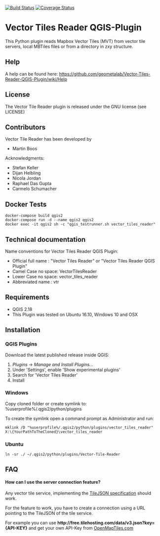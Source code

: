 [![Build Status](https://travis-ci.org/geometalab/Vector-Tiles-Reader-QGIS-Plugin.svg?branch=master)](https://travis-ci.org/geometalab/Vector-Tiles-Reader-QGIS-Plugin)
[![Coverage Status](https://coveralls.io/repos/github/geometalab/Vector-Tiles-Reader-QGIS-Plugin/badge.svg?branch=HEAD)](https://coveralls.io/github/geometalab/Vector-Tiles-Reader-QGIS-Plugin?branch=HEAD)

# Vector Tiles Reader QGIS-Plugin

This Python plugin reads Mapbox Vector Tiles (MVT) from vector tile servers, local MBTiles files or from a directory in zxy structure.

## Help
A help can be found here: https://github.com/geometalab/Vector-Tiles-Reader-QGIS-Plugin/wiki/Help

## License

The Vector Tile Reader plugin is released under the GNU license (see LICENSE)

## Contributors

Vector Tile Reader has been developed by

* Martin Boos

Acknowledgments:

* Stefan Keller
* Dijan Helbling
* Nicola Jordan
* Raphael Das Gupta
* Carmelo Schumacher

## Docker Tests

```
docker-compose build qgis2
docker-compose run -d --name qgis2 qgis2
docker exec -it qgis2 sh -c "qgis_testrunner.sh vector_tiles_reader"
```


## Technical documentation

Name conventions for Vector Tiles Reader QGIS Plugin:

* Official full name : "Vector Tiles Reader" or "Vector Tiles Reader QGIS Plugin"
* Camel Case no space: VectorTilesReader
* Lower Case no space: vector_tiles_reader
* Abbreviated name   : vtr

## Requirements
* QGIS 2.18
* This Plugin was tested on Ubuntu 16.10, Windows 10 and OSX

## Installation
### QGIS Plugins
Download the latest published release inside QGIS:
1. _Plugins_ -> _Manage and Install Plugins..._
2. Under 'Settings', enable 'Show experimental plugins'
3. Search for 'Vector Tiles Reader'
4. Install

### Windows
Copy cloned folder or create symlink to: 
%userprofile%/.qgis2/python/plugins

To create the symlink open a command prompt as Administrator and run:

```
mklink /D "%userprofile%/.qgis2/python/plugins/vector_tiles_reader" X:\{YourPathToTheCloned}\vector_tiles_reader
```

### Ubuntu
```
ln -sr ./ ~/.qgis2/python/plugins/Vector-Tile-Reader
```

## FAQ

#### How can I use the server connection feature?

Any vector tile service, implementing the [TileJSON specification](https://github.com/mapbox/tilejson-spec/tree/master/2.2.0)  should work.

For the feature to work, you have to create a connection using a URL pointing to the TileJSON of the tile service.

For example you can use **http://free&#46;tilehosting&#46;com/data/v3.json?key={API-KEY}** and get your own API-Key from [OpenMapTiles.com](https://openmaptiles.com/hosting/)
